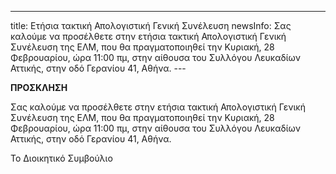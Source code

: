 ---
title: Ετήσια τακτική Απολογιστική Γενική Συνέλευση
newsInfo: Σας καλούμε να  προσέλθετε στην ετήσια τακτική Απολογιστική Γενική Συνέλευση της ΕΛΜ, που θα  πραγματοποιηθεί  την Κυριακή,  28 Φεβρουαρίου,  ώρα 11:00 πμ, στην αίθουσα του Συλλόγου Λευκαδίων Αττικής,  στην  οδό Γερανίου 41, Αθήνα.
--- 

**ΠΡΟΣΚΛΗΣΗ**

Σας καλούμε να προσέλθετε στην ετήσια τακτική Απολογιστική Γενική Συνέλευση της ΕΛΜ, που θα  πραγματοποιηθεί την Κυριακή, 28 Φεβρουαρίου, ώρα 11:00 πμ, στην αίθουσα του Συλλόγου Λευκαδίων Αττικής, στην οδό Γερανίου 41, Αθήνα.

Το Διοικητικό Συμβούλιο
